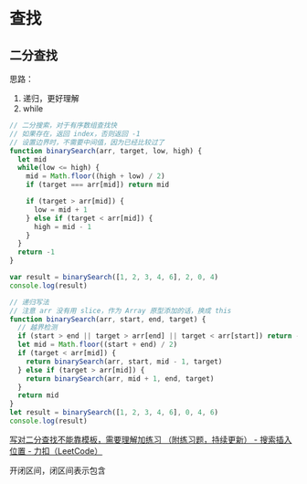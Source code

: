 # 查找

## 二分查找

思路：
1. 递归，更好理解
2. while

```js
// 二分搜索，对于有序数组查找快
// 如果存在，返回 index，否则返回 -1
// 设置边界时，不需要中间值，因为已经比较过了
function binarySearch(arr, target, low, high) {
  let mid
  while(low <= high) {
    mid = Math.floor((high + low) / 2)
    if (target === arr[mid]) return mid

    if (target > arr[mid]) {
      low = mid + 1
    } else if (target < arr[mid]) {
      high = mid - 1
    }
  }
  return -1
}

var result = binarySearch([1, 2, 3, 4, 6], 2, 0, 4)
console.log(result)

// 递归写法
// 注意 arr 没有用 slice，作为 Array 原型添加的话，换成 this
function binarySearch(arr, start, end, target) {
  // 越界检测
  if (start > end || target > arr[end] || target < arr[start]) return -1
  let mid = Math.floor((start + end) / 2)
  if (target < arr[mid]) {
    return binarySearch(arr, start, mid - 1, target)
  } else if (target > arr[mid]) {
    return binarySearch(arr, mid + 1, end, target)
  }
  return mid
}
let result = binarySearch([1, 2, 3, 4, 6], 0, 4, 6)
console.log(result)
```
[写对二分查找不能靠模板，需要理解加练习 （附练习题，持续更新） - 搜索插入位置 - 力扣（LeetCode）](https://leetcode-cn.com/problems/search-insert-position/solution/te-bie-hao-yong-de-er-fen-cha-fa-fa-mo-ban-python-/)

开闭区间，闭区间表示包含

